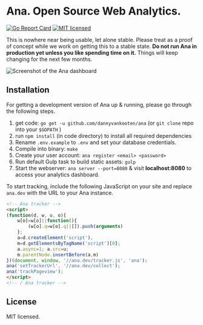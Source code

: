 Ana. Open Source Web Analytics.
==============================

[![Go Report Card](https://goreportcard.com/badge/github.com/dannyvankooten/ana)](https://goreportcard.com/report/github.com/dannyvankooten/ana)
[![MIT licensed](https://img.shields.io/badge/license-MIT-blue.svg)](https://raw.githubusercontent.com/dannyvankooten/ana/master/LICENSE)


This is nowhere near being usable, let alone stable. Please treat as a proof of concept while we work on getting this to a stable state. **Do not run Ana in production yet unless you like spending time on it.** Things will keep changing for the next few months.

![Screenshot of the Ana dashboard](https://github.com/dannyvankooten/ana/raw/master/assets/img/screenshot.png?v=6)

## Installation

For getting a development version of Ana up & running, please go through the following steps.

1. get code: `go get -u github.com/dannyvankooten/ana` (or `git clone` repo into your `$GOPATH` )
1. run `npm install` (in code directory) to install all required dependencies
1. Rename `.env.example` to `.env` and set your database credentials.
1. Compile into binary: `make`
1. Create your user account: `ana register <email> <password>`
1. Run default Gulp task to build static assets: `gulp`
1. Start the webserver: `ana server --port=8080` & visit **localhost:8080** to access your analytics dashboard.

To start tracking, include the following JavaScript on your site and replace `ana.dev` with the URL to your Ana instance.

```html
<!-- Ana tracker -->
<script>
(function(d, w, u, o){
	w[o]=w[o]||function(){
		(w[o].q=w[o].q||[]).push(arguments)
	};
	a=d.createElement('script'),
	m=d.getElementsByTagName('script')[0];
	a.async=1; a.src=u;
	m.parentNode.insertBefore(a,m)
})(document, window, '//ana.dev/tracker.js', 'ana');
ana('setTrackerUrl', '//ana.dev/collect');
ana('trackPageview');
</script>
<!-- / Ana tracker -->
```

## License

MIT licensed.

